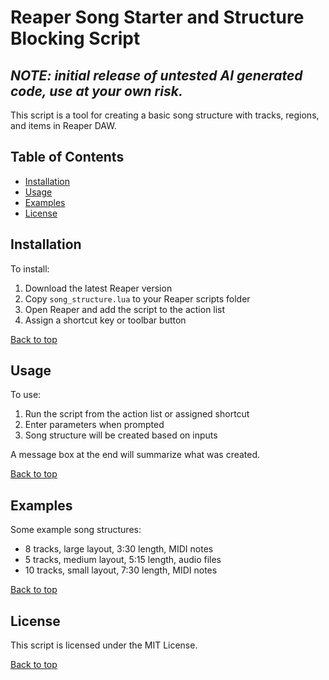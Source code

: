 # Reaper Song Starter and Structure Blocking Script

## *NOTE: initial release of untested AI generated code, use at your own risk.*

This script is a tool for creating a basic song structure with tracks, regions, and items in Reaper DAW.

## Table of Contents

- [Installation](#installation)
- [Usage](#usage)
- [Examples](#examples)
- [License](#license)

## Installation

To install:

1. Download the latest Reaper version
2. Copy `song_structure.lua` to your Reaper scripts folder 
3. Open Reaper and add the script to the action list
4. Assign a shortcut key or toolbar button

[Back to top](#reaper-song-structure-script)

## Usage

To use:

1. Run the script from the action list or assigned shortcut
2. Enter parameters when prompted 
3. Song structure will be created based on inputs

A message box at the end will summarize what was created.

[Back to top](#reaper-song-structure-script)

## Examples

Some example song structures:

- 8 tracks, large layout, 3:30 length, MIDI notes
- 5 tracks, medium layout, 5:15 length, audio files 
- 10 tracks, small layout, 7:30 length, MIDI notes

[Back to top](#reaper-song-structure-script)

## License

This script is licensed under the MIT License.

[Back to top](#reaper-song-structure-script)
